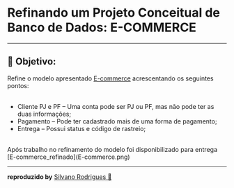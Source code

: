 
#  Refinando um Projeto Conceitual de Banco de Dados: E-COMMERCE
<hr/>

## 📑 Objetivo:

Refine o modelo apresentado [E-commerce](E-commerce.png) acrescentando os seguintes pontos:<br/>
<br/>
* Cliente PJ e PF – Uma conta pode ser PJ ou PF, mas não pode ter as duas informações;
* Pagamento – Pode ter cadastrado mais de uma forma de pagamento;
* Entrega – Possui status e código de rastreio;
<br/>
Após trabalho no refinamento do modelo foi disponibilizado para entrega [E-commerce_refinado](E-commerce.png)
<hr/>

**reproduzido by** [Silvano Rodrigues 🖖](https://github.com/Silvanors)

  
